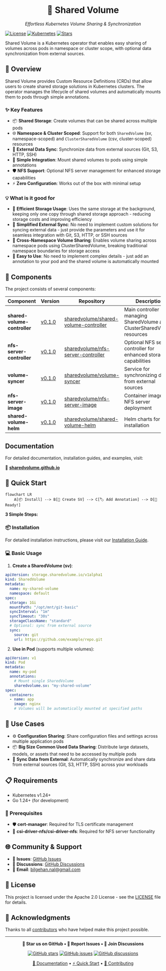 <div align="center">
  <h1>🚀 Shared Volume</h1>
  <p><i>Effortless Kubernetes Volume Sharing & Synchronization</i></p>
</div>

[![License](https://img.shields.io/badge/License-Apache_2.0-blue.svg)](LICENSE)
[![Kubernetes](https://img.shields.io/badge/Kubernetes-v1.24+-blue.svg)](https://kubernetes.io/)
[![Stars](https://img.shields.io/github/stars/sharedvolume/shared-volume?style=social)](https://github.com/sharedvolume/shared-volume/stargazers)

Shared Volume is a Kubernetes operator that enables easy sharing of volumes across pods in namespace or cluster scope, with optional data synchronization from external sources.

## 📖 Overview

Shared Volume provides Custom Resource Definitions (CRDs) that allow users to create shared storage solutions in Kubernetes clusters. The operator manages the lifecycle of shared volumes and automatically mounts them to pods through simple annotations.

### ✨ Key Features

- 📦 **Shared Storage**: Create volumes that can be shared across multiple pods
- 🌐 **Namespace & Cluster Scoped**: Support for both `SharedVolume` (sv, namespace-scoped) and `ClusterSharedVolume` (csv, cluster-scoped) resources
- 🔄 **External Data Sync**: Synchronize data from external sources (Git, S3, HTTP, SSH)
- 🎯 **Simple Integration**: Mount shared volumes to pods using simple annotations
- 🛡️ **NFS Support**: Optional NFS server management for enhanced storage capabilities
- ⚡ **Zero Configuration**: Works out of the box with minimal setup

### 💡 What is it good for

- 💾 **Efficient Storage Usage**: Uses the same storage at the background, keeping only one copy through shared storage approach - reducing storage costs and improving efficiency
- 🔌 **Simplified External Sync**: No need to implement custom solutions for syncing external data - just provide the parameters and use it for seamless integration with Git, S3, HTTP, or SSH sources
- 🔗 **Cross-Namespace Volume Sharing**: Enables volume sharing across namespace pods using ClusterSharedVolume, breaking traditional namespace boundaries for storage access
- 🎨 **Easy to Use**: No need to implement complex details - just add an annotation to your pod and the shared volume is automatically mounted

## 🧩 Components

The project consists of several components:

| Component | Version | Repository | Description |
|-----------|---------|------------|-------------|
| **shared-volume-controller** | [v0.1.0](https://github.com/sharedvolume/shared-volume-controller/releases/tag/v0.1.0) | [sharedvolume/shared-volume-controller](https://github.com/sharedvolume/shared-volume-controller) | Main controller managing SharedVolume and ClusterSharedVolume resources |
| **nfs-server-controller** | [v0.1.0](https://github.com/sharedvolume/nfs-server-controller/releases/tag/v0.1.0) | [sharedvolume/nfs-server-controller](https://github.com/sharedvolume/nfs-server-controller) | Optional NFS server controller for enhanced storage capabilities |
| **volume-syncer** | [v0.1.0](https://github.com/sharedvolume/volume-syncer/releases/tag/v0.1.0) | [sharedvolume/volume-syncer](https://github.com/sharedvolume/volume-syncer) | Service for synchronizing data from external sources |
| **nfs-server-image** | [v0.1.0](https://github.com/sharedvolume/nfs-server-image/releases/tag/v0.1.0) | [sharedvolume/nfs-server-image](https://github.com/sharedvolume/nfs-server-image) | Container image for NFS server deployment |
| **shared-volume-helm** | [v0.1.0](https://github.com/sharedvolume/shared-volume-helm/releases/tag/v0.1.0) | [sharedvolume/shared-volume-helm](https://github.com/sharedvolume/shared-volume-helm) | Helm charts for easy installation |

##  Documentation

For detailed documentation, installation guides, and examples, visit:

📖 **[sharedvolume.github.io](https://sharedvolume.github.io)**

## 🚀 Quick Start

```mermaid
flowchart LR
    A[📦 Install] --> B[📝 Create SV] --> C[🏷️ Add Annotation] --> D[🎉 Ready!]
```

**3 Simple Steps:**

### 📦 Installation

For detailed installation instructions, please visit our [Installation Guide](https://sharedvolume.github.io/installation).

### 💻 Basic Usage

1. **Create a SharedVolume (sv)**:
```yaml
apiVersion: storage.sharedvolume.io/v1alpha1
kind: SharedVolume
metadata:
  name: my-shared-volume
  namespace: default
spec:
  storage: 1Gi
  mountPath: "/opt/mnt/git-basic"
  syncInterval: "1m"
  syncTimeout: "30s"
  storageClassName: "standard"
  # Optional: sync from external source
  sync:
    source: git
    url: https://github.com/example/repo.git
```

2. **Use in Pod** (supports multiple volumes):
```yaml
apiVersion: v1
kind: Pod
metadata:
  name: my-pod
  annotations:
    # Mount single SharedVolume
    sharedvolume.sv: "my-shared-volume"
spec:
  containers:
  - name: app
    image: nginx
    # Volumes will be automatically mounted at specified paths
```

## 🎯 Use Cases

- ⚙️ **Configuration Sharing**: Share configuration files and settings across multiple application pods
- 📦 **Big Size Common Used Data Sharing**: Distribute large datasets, models, or assets that need to be accessed by multiple pods
- 🔄 **Sync Data from External**: Automatically synchronize and share data from external sources (Git, S3, HTTP, SSH) across your workloads

## 📋 Requirements

- Kubernetes v1.24+
- Go 1.24+ (for development)

### 🔧 Prerequisites

- 🛡️ **cert-manager**: Required for TLS certificate management
- 💾 **csi-driver-nfs/csi-driver-nfs**: Required for NFS server functionality

## 🌐 Community & Support

- 🐛 **Issues**: [GitHub Issues](https://github.com/sharedvolume/shared-volume/issues)
- 💬 **Discussions**: [GitHub Discussions](https://github.com/sharedvolume/shared-volume/discussions)
- 📧 **Email**: bilgehan.nal@gmail.com

## 📄 License

This project is licensed under the Apache 2.0 License - see the [LICENSE](LICENSE) file for details.

## 🙏 Acknowledgments

Thanks to all [contributors](https://github.com/sharedvolume/shared-volume/graphs/contributors) who have helped make this project possible.

---

<div align="center">

**🌟 Star us on GitHub • 🐛 Report Issues • 💬 Join Discussions**

[![GitHub stars](https://img.shields.io/github/stars/sharedvolume/shared-volume?style=social)](https://github.com/sharedvolume/shared-volume/stargazers)
[![GitHub issues](https://img.shields.io/github/issues/sharedvolume/shared-volume)](https://github.com/sharedvolume/shared-volume/issues)
[![GitHub discussions](https://img.shields.io/github/discussions/sharedvolume/shared-volume)](https://github.com/sharedvolume/shared-volume/discussions)

[📖 Documentation](https://sharedvolume.github.io) • [⚡ Quick Start](#-quick-start) • [🤝 Contributing](CONTRIBUTING.md)

</div>